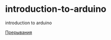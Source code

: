 # introduction-to-arduino
introduction to arduino

[Прерывания](https://alexgyver.ru/lessons/interrupts/)